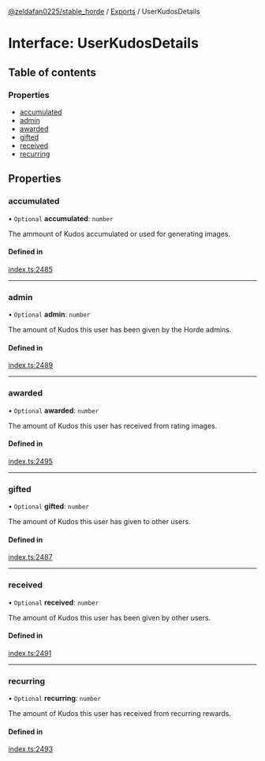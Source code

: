 [@zeldafan0225/stable_horde](../README.md) / [Exports](../modules.md) / UserKudosDetails

# Interface: UserKudosDetails

## Table of contents

### Properties

- [accumulated](UserKudosDetails.md#accumulated)
- [admin](UserKudosDetails.md#admin)
- [awarded](UserKudosDetails.md#awarded)
- [gifted](UserKudosDetails.md#gifted)
- [received](UserKudosDetails.md#received)
- [recurring](UserKudosDetails.md#recurring)

## Properties

### accumulated

• `Optional` **accumulated**: `number`

The ammount of Kudos accumulated or used for generating images.

#### Defined in

[index.ts:2485](https://github.com/ZeldaFan0225/stable_horde/blob/c25ea19/index.ts#L2485)

___

### admin

• `Optional` **admin**: `number`

The amount of Kudos this user has been given by the Horde admins.

#### Defined in

[index.ts:2489](https://github.com/ZeldaFan0225/stable_horde/blob/c25ea19/index.ts#L2489)

___

### awarded

• `Optional` **awarded**: `number`

The amount of Kudos this user has received from rating images.

#### Defined in

[index.ts:2495](https://github.com/ZeldaFan0225/stable_horde/blob/c25ea19/index.ts#L2495)

___

### gifted

• `Optional` **gifted**: `number`

The amount of Kudos this user has given to other users.

#### Defined in

[index.ts:2487](https://github.com/ZeldaFan0225/stable_horde/blob/c25ea19/index.ts#L2487)

___

### received

• `Optional` **received**: `number`

The amount of Kudos this user has been given by other users.

#### Defined in

[index.ts:2491](https://github.com/ZeldaFan0225/stable_horde/blob/c25ea19/index.ts#L2491)

___

### recurring

• `Optional` **recurring**: `number`

The amount of Kudos this user has received from recurring rewards.

#### Defined in

[index.ts:2493](https://github.com/ZeldaFan0225/stable_horde/blob/c25ea19/index.ts#L2493)
